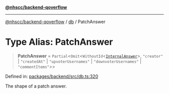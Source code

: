 [**@nhscc/backend-qoverflow**](../../README.md)

***

[@nhscc/backend-qoverflow](../../README.md) / [db](../README.md) / PatchAnswer

# Type Alias: PatchAnswer

> **PatchAnswer** = `Partial`\<`Omit`\<`WithoutId`\<[`InternalAnswer`](InternalAnswer.md)\>, `"creator"` \| `"createdAt"` \| `"upvoterUsernames"` \| `"downvoterUsernames"` \| `"commentItems"`\>\>

Defined in: [packages/backend/src/db.ts:320](https://github.com/nhscc/qoverflow.api.hscc.bdpa.org/blob/427e25011f0e71265852f81f85026e1290417c2b/packages/backend/src/db.ts#L320)

The shape of a patch answer.
